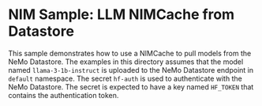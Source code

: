 # NIM Sample: LLM NIMCache from Datastore
This sample demonstrates how to use a NIMCache to pull models from the NeMo Datastore.
The examples in this directory assumes that the model named `llama-3-1b-instruct` is uploaded to the NeMo Datastore endpoint in `default` namespace.
The secret `hf-auth` is used to authenticate with the NeMo Datastore. The secret is expected to have a key named `HF_TOKEN` that contains the authentication token.